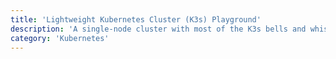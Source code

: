 ```yaml
---
title: 'Lightweight Kubernetes Cluster (K3s) Playground'
description: 'A single-node cluster with most of the K3s bells and whistles disabled. Starts instantly. No paywall.'
category: 'Kubernetes'
---
```

